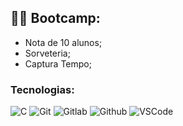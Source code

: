 ## 🧑‍🎓 Bootcamp:
- Nota de 10 alunos;
- Sorveteria;
- Captura Tempo;

### Tecnologias:
![C](https://img.shields.io/badge/C-00599C?style=plastic&logo=c&logoColor=white)
![Git](https://img.shields.io/badge/Git-E34F26?style=plastic&logo=git&logoColor=white)
![Gitlab](https://img.shields.io/badge/GitLab-330F63?style=plastic&logo=gitlab&logoColor=white)
![Github](https://img.shields.io/badge/GitHub-100000?style=plastic&logo=github&logoColor=white)
![VSCode](https://img.shields.io/badge/-Visual%20Studio%20Code-333333?style=plastic&logo=visual-studio-code&logoColor=007ACC)
